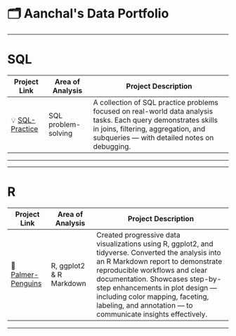 # 🗂️ Aanchal's Data Portfolio 

***

# SQL

| Project Link | Area of Analysis | Project Description | 
|---|---|---|
| 💡 [SQL-Practice](https://github.com/aanchalcoder18/sql-practice-portfolio) | SQL problem-solving | A collection of SQL practice problems focused on real-world data analysis tasks. Each query demonstrates skills in joins, filtering, aggregation, and subqueries — with detailed notes on debugging. | 

***

***

# R

| Project Link | Area of Analysis | Project Description | 
|---|---|---|
| 🐧 [Palmer-Penguins](https://github.com/aanchalcoder18/palmer-penguins-r-visualization) | R, ggplot2 & R Markdown | Created progressive data visualizations using R, ggplot2, and tidyverse. Converted the analysis into an R Markdown report to demonstrate reproducible workflows and clear documentation. Showcases step-by-step enhancements in plot design — including color mapping, faceting, labeling, and annotation — to communicate insights effectively.|

***

